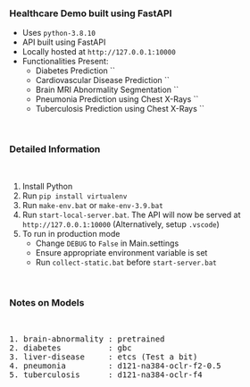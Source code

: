 ### **Healthcare Demo built using FastAPI**<br>

- Uses `python-3.8.10`
- API built using FastAPI
- Locally hosted at `http://127.0.0.1:10000`
- Functionalities Present:
    - Diabetes Prediction ``<br>
    - Cardiovascular Disease Prediction ``<br>
    - Brain MRI Abnormality Segmentation ``<br>
    - Pneumonia Prediction using Chest X-Rays ``<br>
    - Tuberculosis Prediction using Chest X-Rays ``<br>

<br>

### **Detailed Information**

<br>

1. Install Python
2. Run `pip install virtualenv`
3. Run `make-env.bat` or `make-env-3.9.bat`
4. Run `start-local-server.bat`. The API will now be served at `http://127.0.0.1:10000` (Alternatively, setup `.vscode`)
5. To run in production mode
    - Change `DEBUG` to `False` in Main.settings
    - Ensure appropriate environment variable is set
    - Run `collect-static.bat` before `start-server.bat` 

<br>

### **Notes on Models**

<br>

<pre>
1. brain-abnormality : pretrained
2. diabetes          : gbc
3. liver-disease     : etcs (Test a bit)
4. pneumonia         : d121-na384-oclr-f2-0.5
5. tuberculosis      : d121-na384-oclr-f4
</pre>